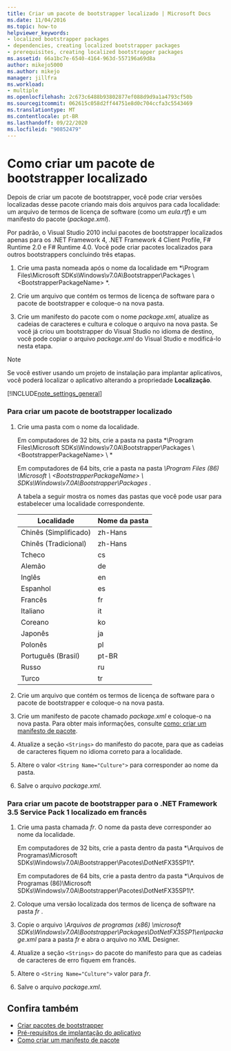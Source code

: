 ```yaml
---
title: Criar um pacote de bootstrapper localizado | Microsoft Docs
ms.date: 11/04/2016
ms.topic: how-to
helpviewer_keywords:
- localized bootstrapper packages
- dependencies, creating localized bootstrapper packages
- prerequisites, creating localized bootstrapper packages
ms.assetid: 66a1bc7e-6540-4164-963d-557196a69d8a
author: mikejo5000
ms.author: mikejo
manager: jillfra
ms.workload:
- multiple
ms.openlocfilehash: 2c673c6488b93802877ef088d9d9a1a4793cf50b
ms.sourcegitcommit: 062615c058d2ff44751e8d0c704ccfa3c5543469
ms.translationtype: MT
ms.contentlocale: pt-BR
ms.lasthandoff: 09/22/2020
ms.locfileid: "90852479"
---
```

# <a name="how-to-create-a-localized-bootstrapper-package"></a>Como criar um pacote de bootstrapper localizado
Depois de criar um pacote de bootstrapper, você pode criar versões localizadas desse pacote criando mais dois arquivos para cada localidade: um arquivo de termos de licença de software (como um *eula.rtf*) e um manifesto do pacote (*package.xml*).

 Por padrão, o Visual Studio 2010 inclui pacotes de bootstrapper localizados apenas para os .NET Framework 4, .NET Framework 4 Client Profile, F# Runtime 2.0 e F# Runtime 4.0. Você pode criar pacotes localizados para outros bootstrappers concluindo três etapas.

1. Crie uma pasta nomeada após o nome da localidade em *\Program Files\Microsoft SDKs\Windows\v7.0A\Bootstrapper\Packages \\ \<BootstrapperPackageName> *.

2. Crie um arquivo que contém os termos de licença de software para o pacote de bootstrapper e coloque-o na nova pasta.

3. Crie um manifesto do pacote com o nome *package.xml*, atualize as cadeias de caracteres e cultura e coloque o arquivo na nova pasta. Se você já criou um bootstrapper do Visual Studio no idioma de destino, você pode copiar o arquivo *package.xml* do Visual Studio e modificá-lo nesta etapa.

> [!NOTE]
> Se você estiver usando um projeto de instalação para implantar aplicativos, você poderá localizar o aplicativo alterando a propriedade **Localização**.

 [!INCLUDE[note_settings_general](../data-tools/includes/note_settings_general_md.md)]

### <a name="to-create-a-localized-bootstrapper-package"></a>Para criar um pacote de bootstrapper localizado

1. Crie uma pasta com o nome da localidade.

     Em computadores de 32 bits, crie a pasta na pasta *\Program Files\Microsoft SDKs\Windows\v7.0A\Bootstrapper\Packages \\ \<BootstrapperPackageName> \\ *

     Em computadores de 64 bits, crie a pasta na pasta *\Program Files (86) \Microsoft \\ \<BootstrapperPackageName> \\ SDKs\Windows\v7.0A\Bootstrapper\Packages* .

     A tabela a seguir mostra os nomes das pastas que você pode usar para estabelecer uma localidade correspondente.

    |Localidade|Nome da pasta|
    |------------|-----------------|
    |Chinês (Simplificado)|zh-Hans|
    |Chinês (Tradicional)|zh-Hans|
    |Tcheco|cs|
    |Alemão|de|
    |Inglês|en|
    |Espanhol|es|
    |Francês|fr|
    |Italiano|it|
    |Coreano|ko|
    |Japonês|ja|
    |Polonês|pl|
    |Português (Brasil)|pt-BR|
    |Russo|ru|
    |Turco|tr|

2. Crie um arquivo que contém os termos de licença de software para o pacote de bootstrapper e coloque-o na nova pasta.

3. Crie um manifesto de pacote chamado *package.xml* e coloque-o na nova pasta. Para obter mais informações, consulte [como: criar um manifesto de pacote](../deployment/how-to-create-a-package-manifest.md).

4. Atualize a seção `<Strings>` do manifesto do pacote, para que as cadeias de caracteres fiquem no idioma correto para a localidade.

5. Altere o valor `<String Name="Culture">` para corresponder ao nome da pasta.

6. Salve o arquivo *package.xml*.

### <a name="to-create-a-bootstrapper-package-for-net-framework-35-service-pack-1-localized-in-french"></a>Para criar um pacote de bootstrapper para o .NET Framework 3.5 Service Pack 1 localizado em francês

1. Crie uma pasta chamada *fr*. O nome da pasta deve corresponder ao nome da localidade.

     Em computadores de 32 bits, crie a pasta dentro da pasta *\Arquivos de Programas\Microsoft SDKs\Windows\v7.0A\Bootstrapper\Pacotes\DotNetFX35SP1\\\*.

     Em computadores de 64 bits, crie a pasta dentro da pasta *\Arquivos de Programas (86)\Microsoft SDKs\Windows\v7.0A\Bootstrapper\Pacotes\DotNetFX35SP1\\\*.

2. Coloque uma versão localizada dos termos de licença de software na pasta *fr* .

3. Copie o arquivo *\Arquivos de programas (x86) \microsoft SDKs\Windows\v7.0A\Bootstrapper\Packages\DotNetFX35SP1\en\package.xml* para a pasta *fr* e abra o arquivo no XML Designer.

4. Atualize a seção `<Strings>` do pacote do manifesto para que as cadeias de caracteres de erro fiquem em francês.

5. Altere o `<String Name="Culture">` valor para *fr*.

6. Salve o arquivo *package.xml*.

## <a name="see-also"></a>Confira também
- [Criar pacotes de bootstrapper](../deployment/creating-bootstrapper-packages.md)
- [Pré-requisitos de implantação do aplicativo](../deployment/application-deployment-prerequisites.md)
- [Como criar um manifesto de pacote](../deployment/how-to-create-a-package-manifest.md)